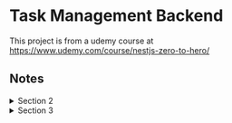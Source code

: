 # Task Management Backend

This project is from a udemy course at https://www.udemy.com/course/nestjs-zero-to-hero/

## Notes

<details>
  <summary>Section 2</summary>

#### CLI Usage

- `nest new your_project_name` to generate a new nest project.
- `nest g module module_name` to generate a new module in your app. (g for generate)
- `nest g controller module_name --no-spec` to generate a new controller for said module. (--no-spec to not create test files)
- `nest g service module_name --no-spec` to generate a new service for said module.

#### Modules

- Used to organize application structure.
- Modules are classes annotated with `@Module()`.
- All nest apps should have at least one module.
- More info <a href="(https://docs.nestjs.com/modules" target="_blank">Here</a>.

#### Controllers

- Handles incoming requests and returns reponses to the client.
- Controller doesn't do business logics. Those are mainly for the service layer.
- Decorate with `@Controller('/whatever')`.
- String passed in the decorator is the path to be handled by controller.
- More info <a href="(https://docs.nestjs.com/controllers" target="_blank">Here</a>.

#### Providers

- Providers are basically js classes declared as providers in a module.
- Can inject dependencies. (Objects can create various relationships with each other)
- Decorate with `@Injectable()`.
- Dependency injection are done through the constructor of classes.
- More info <a href="(https://docs.nestjs.com/providers" target="_blank">Here</a>.

#### Services

- Defined as providers but not all providers are services.
- Singleton when wrapped with `@Injectable()` and provided to a module. (Same instance shared across the app)
- Before a class can use a service, it must be defined in the constructor of said class. (Nest takes care of the injection for us.)
- Main source of business logic.
- Usually called from controller.

#### Data Transfer Object

- Object with some data and passed along to other subsystems.
- Common concept in software development.
- Used to define shape of data for a specific case. Not to be confused with model/type definition.
- Recommended to use classes to define DTOs.
- Not mandatory.

</details>

<details>
<summary>Section 3</summary>

#### Pipes

- Operate on arguments to be processed by route handler.
- Can perform data transformation or validation.
- Can return either the original or modified data.
- Can throw exceptions.
- Class must implement `PipeTransform`.
- Every pipe must have `transform()` method.
- See `pipes/task-status-validation.pipe.ts` for an example.
- More info <a href="(https://docs.nestjs.com/pipes" target="_blank">Here</a>.

</details>
